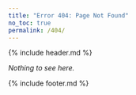 ```yaml
---
title: "Error 404: Page Not Found"
no_toc: true
permalink: /404/
---
```

{% include header.md %}

*Nothing to see here.*

{% include footer.md %}
